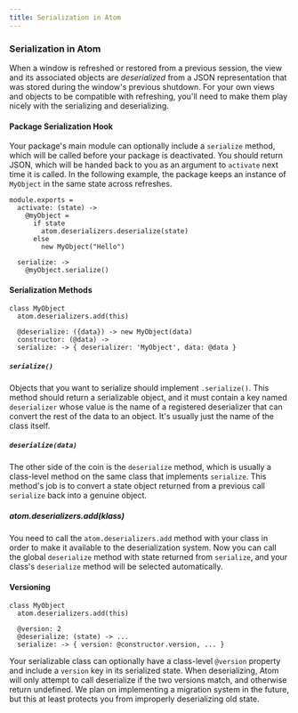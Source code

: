 ```yaml
---
title: Serialization in Atom
---
```

### Serialization in Atom

When a window is refreshed or restored from a previous session, the view and its associated objects are *deserialized* from a JSON representation that was stored during the window's previous shutdown. For your own views and objects to be compatible with refreshing, you'll need to make them play nicely with the serializing and deserializing.

#### Package Serialization Hook

Your package's main module can optionally include a `serialize` method, which will be called before your package is deactivated. You should return JSON, which will be handed back to you as an argument to `activate` next time it is called. In the following example, the package keeps an instance of `MyObject` in the same state across refreshes.

```coffee-script
module.exports =
  activate: (state) ->
    @myObject =
      if state
        atom.deserializers.deserialize(state)
      else
        new MyObject("Hello")

  serialize: ->
    @myObject.serialize()
```

#### Serialization Methods

```coffee-script
class MyObject
  atom.deserializers.add(this)

  @deserialize: ({data}) -> new MyObject(data)
  constructor: (@data) ->
  serialize: -> { deserializer: 'MyObject', data: @data }
```

##### `serialize()`

Objects that you want to serialize should implement `.serialize()`. This method should return a serializable object, and it must contain a key named `deserializer` whose value is the name of a registered deserializer that can convert the rest of the data to an object. It's usually just the name of the class itself.

##### `deserialize(data)`

The other side of the coin is the `deserialize` method, which is usually a class-level method on the same class that implements `serialize`. This method's job is to convert a state object returned from a previous call `serialize` back into a genuine object.

##### atom.deserializers.add(klass)

You need to call the `atom.deserializers.add` method with your class in order to make it available to the deserialization system. Now you can call the global `deserialize` method with state returned from `serialize`, and your class's `deserialize` method will be selected automatically.

#### Versioning

```coffee-script
class MyObject
  atom.deserializers.add(this)

  @version: 2
  @deserialize: (state) -> ...
  serialize: -> { version: @constructor.version, ... }
```

Your serializable class can optionally have a class-level `@version` property and include a `version` key in its serialized state. When deserializing, Atom will only attempt to call deserialize if the two versions match, and otherwise return undefined. We plan on implementing a migration system in the future, but this at least protects you from improperly deserializing old state.
